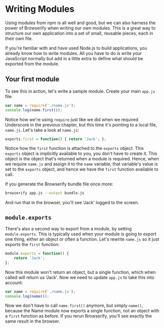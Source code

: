 # Writing Modules

Using modules from npm is all well and good, but we can also harness the power of Browserify when writing our own modules. This is a great way to structure our own application into a set of small, reusable pieces, each in their own file.

If you're familiar with and have used Node.js to build applications, you already know how to write modules. All you have to do is write your JavaScript normally but add in a little extra to define what should be exported from the module.

## Your first module

To see this in action, let's write a sample module. Create your main `app.js` file:

```js
var name = require('./name.js');
console.log(name.first());
```

Notice how we're using `require` just like we did when we required Underscore in the previous chapter, but this time it's pointing to a local file, `name.js`. Let's take a look at `name.js`:

```js
exports.first = function() { return 'Jack'; };
```

Notice how the `first` function is attached to the `exports` object. This `exports` object is implicitly available to you, you don't have to create it. This object is the object that's returned when a module is required. Hence, when we require `name.js` and assign it to the `name` variable, that variable's value is set to the `exports` object, and hence we have the `first` function available to call.

If you generate the Browserify bundle file once more:

```sh
browserify app.js --output bundle.js
```

And run that in the browser, you'll see 'Jack' logged to the screen.

## `module.exports`

There's also a second way to export from a module, by setting `module.exports`. This is typically used when your module is going to export one thing, either an object or often a function. Let's rewrite `name.js` so it just exports the `first` function:

```js
module.exports = function() {
    return 'Jack';
};
```

Now this module won't return an object, but a single function, which when called will return us 'Jack'. Now we need to update `app.js` to take this into account:

```js
var name = require('./name.js');
console.log(name());
```

Now we don't have to call `name.first()` anymore, but simply `name()`, because the Name module now exports a single function, not an object with a `first` function as before. If you rerun Browserify, you'll see exactly the same result in the browser.
